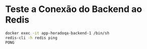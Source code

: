 # Teste a Conexão do Backend ao Redis

```bash
docker exec -it app-horadoqa-backend-1 /bin/sh
redis-cli -h redis ping
PONG
```
